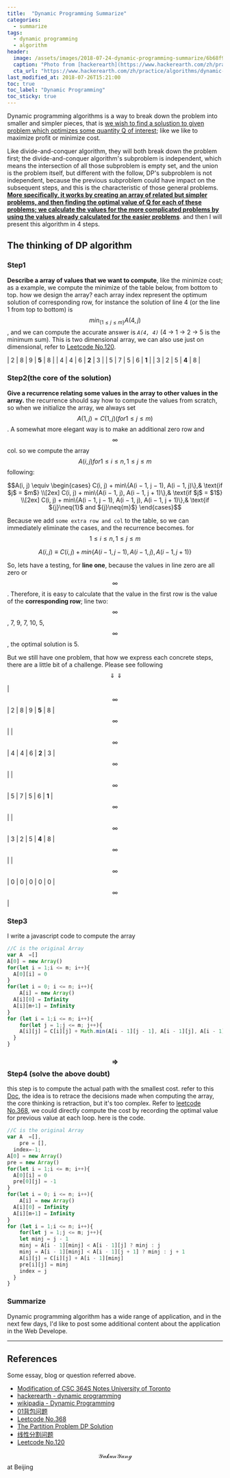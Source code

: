 ```yaml
---
title:  "Dynamic Programming Summarize"
categories:
  - summarize
tags: 
  - dynamic programming
  - algorithm
header:
  image: /assets/images/2018-07-24-dynamic-programming-summarize/6b68f98.png
  caption: "Photo from [hackerearth](https://www.hackerearth.com/zh/practice/algorithms/dynamic-programming/introduction-to-dynamic-programming-1/tutorial/)"
  cta_url: "https://www.hackerearth.com/zh/practice/algorithms/dynamic-programming/introduction-to-dynamic-programming-1/tutorial/"
last_modified_at: 2018-07-26T15:21:00
toc: true
toc_label: "Dynamic Programming"
toc_sticky: true
---
```


Dynamic programming algorithms is a way to break down the problem into smaller and simpler pieces, that is [we wish to find a solustion to given problem which optimizes some quantity Q of interest](http://www.cs.mun.ca/~kol/courses/2711-w08/dynprog-2711.pdf); like we like to maximize profit or minimize cost.

Like divide-and-conquer algorithm, they will both break down the problem first; the divide-and-conquer algorithm's subproblem is independent, which means the intersection of all those subproblem is empty set, and the union is the problem itself, but different with the follow, DP's subproblem is not independent, because the previous subproblem could have impact on the subsequent steps, and this is the characteristic of those general problems. [**More specifically, it works by creating an array of related but simpler problems, and then finding the optimal value of Q for each of these problems; we calculate the values for the more complicated problems by using the values already calculated for the easier problems**](http://www.cs.mun.ca/~kol/courses/2711-w08/dynprog-2711.pdf). and then I will present this algorithm in 4 steps.

## The thinking of DP algorithm

### Step1

**Describe a array of values that we want to compute**, like the minimize cost; as a example, we compute the minimize of the table below, from bottom to top. how we design the array? each array index represent the optimum solution of corresponding row, for instance the solution of line 4 (or the line 1 from top to bottom) is $$min_{\{1\leqslant{j}\leqslant{m}\}}A(4, j)$$, and we can compute the accurate answer is *`A(4, 4)`* (4 -> 1 -> 2 -> 5 is the minimum sum). This is two dimensional array, we can also use just on dimensional, refer to [Leetcode No.120](https://leetcode.com/problems/triangle/discuss/38730/DP-Solution-for-Triangle).

| 2 | 8 | 9 | **5** | 8 |
| 4 | 4 | 6 | **2** | 3 |
| 5 | 7 | 5 | 6 | **1** |
| 3 | 2 | 5 | **4** | 8 |

### Step2(the core of the solution)

**Give a recurrence relating some values in the array to other values in the array.** the recurrence should say how to compute the values from scratch, so when we initialize the array, we always set $$A(1, j) = C(1, j) (for 1 ≤ j ≤ m)$$. A somewhat more elegant way is to make an additional zero row and $$\infty$$ col. so we compute the array $$A(i, j) for 1 ≤ i ≤ n, 1 ≤ j ≤ m$$ following:

$$A(i, j) \equiv
\begin{cases}
C(i, j) + min\{A(i − 1, j − 1), A(i − 1, j)\},& \text{if $j$ = $m$} \\[2ex]
C(i, j) + min\{A(i − 1, j), A(i − 1, j + 1)\},& \text{if $j$ = $1$} \\[2ex]
C(i, j) + min\{A(i − 1, j − 1), A(i − 1, j), A(i − 1, j + 1)\},& \text{if ${j}\neq{1}$ and ${j}\neq{m}$}
\end{cases}$$

Because we add `some extra row and col` to the table, so we can immediately eliminate the cases, and the recurrence becomes. for $$1 ≤ i ≤ n, 1 ≤ j ≤ m$$

$$A(i, j) \equiv C(i, j) + min\{A(i − 1, j − 1), A(i − 1, j), A(i − 1, j + 1)\}$$

So, lets have a testing, for **line one**, because the values in line zero are all zero or $$\infty$$. Therefore, it is easy to calculate that the value in the first row is the value of the **corresponding row**; line two: $$\infty$$, 7, 9, 7, 10, 5, $$\infty$$, the optimal solution is 5.

But we still have one problem, that how we express each concrete steps, there are a little bit of a challenge. Please see following $$\Downarrow\Downarrow$$

| $$\infty$$ | 2 | 8 | 9 | **5** | 8 | $$\infty$$ |
| $$\infty$$ | 4 | 4 | 6 | **2** | 3 | $$\infty$$ |
| $$\infty$$ | 5 | 7 | 5 | 6 | **1** | $$\infty$$ |
| $$\infty$$ | 3 | 2 | 5 | **4** | 8 | $$\infty$$ |
| $$\infty$$ | 0 | 0 | 0 | 0 | 0 | $$\infty$$ |

### Step3

I write a javascript code to compute the array

``` javascript
//C is the original Array
var A  =[]
A[0] = new Array()
for(let i = 1;i <= m; i++){
  A[0][i] = 0
}
for(let i = 0; i <= n; i++){
	A[i] = new Array()
  A[i][0] = Infinity
  A[i][m+1] = Infinity
}
for (let i = 1;i <= n; i++){
	for(let j = 1;j <= m; j++){
  	A[i][j] = C[i][j] + Math.min(A[i - 1][j - 1], A[i - 1][j], A[i - 1][j + 1])
  }
}
```

### $$\Rightarrow$$Step4 (solve the above doubt)

this step is to compute the actual path with the smallest cost. refer to this [Doc](http://www.cs.mun.ca/~kol/courses/2711-w08/dynprog-2711.pdf), the idea is to retrace the decisions made when computing the array, the core thinking is retraction, but it's too complex. Refer to [leetcode No.368](https://leetcode.com/problems/largest-divisible-subset/discuss/84006/Classic-DP-solution-similar-to-LIS-O(n2)), we could directly compute the cost by recording the optimal value for previous value at each loop. here is the code.

```javascript
//C is the original Array
var A  =[],
	pre = [],
  index=-1;
A[0] = new Array()
pre = new Array()
for(let i = 1;i <= m; i++){
  A[0][i] = 0
  pre[0][j] = -1
}
for(let i = 0; i <= n; i++){
	A[i] = new Array()
  A[i][0] = Infinity
  A[i][m+1] = Infinity
}
for (let i = 1;i <= n; i++){
	for(let j = 1;j <= m; j++){
  	let minj = j - 1
    minj = A[i - 1][minj] < A[i - 1][j] ? minj : j
    minj = A[i - 1][minj] < A[i - 1][j + 1] ? minj : j + 1
  	A[i][j] = C[i][j] + A[i - 1][minj]
    pre[i][j] = minj
    index = j
  }
}
```

### Summarize

Dynamic programming algorithm has a wide range of application, and in the next few days, I'd like to post some additional content about the application in the Web Develope.

- - -

## References

Some essay, blog or question referred above.
- [Modification of CSC 364S Notes University of Toronto](http://www.cs.mun.ca/~kol/courses/2711-w08/dynprog-2711.pdf)
- [hackerearth - dynamic programming](https://www.hackerearth.com/zh/practice/algorithms/dynamic-programming/introduction-to-dynamic-programming-1/tutorial/)
- [wikipadia - Dynamic Programming](https://zh.wikipedia.org/zh-hans/%E5%8A%A8%E6%80%81%E8%A7%84%E5%88%92)
- [01背包问题](https://blog.csdn.net/xp731574722/article/details/70766804)
- [Leetcode No.368](https://leetcode.com/problems/largest-divisible-subset/discuss/84006/Classic-DP-solution-similar-to-LIS-O(n2))
- [The Partition Problem DP Solution](https://www8.cs.umu.se/kurser/TDBA77/VT06/algorithms/BOOK/BOOK2/NODE45.HTM)
- [线性分割问题](http://www.cnblogs.com/ccvcgds/archive/2013/06/03/3114481.html)
- [Leetcode No.120](https://leetcode.com/problems/triangle/discuss/38730/DP-Solution-for-Triangle)

$$\mathcal{Yukun Yang}$$ at Beijing